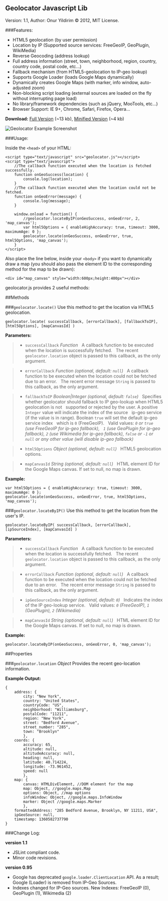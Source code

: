 ## Geolocator Javascript Lib
Version: 1.1,   Author: Onur Yildirim © 2012, MIT License.

###Features:

 - HTML5 geolocation (by user permission)
 - Location by IP (Supported source services: FreeGeoIP, GeoPlugin, WikiMedia)
 - Reverse Geocoding (address lookup)
 - Full address information (street, town, neighborhood, region,
   country, country code, postal code, etc...)
 - Fallback mechanism (from HTML5-geolocation to IP-geo lookup)
 - Supports Google Loader (loads Google Maps dynamically)
 - Dynamically creates Google Maps (with marker, info window, auto-adjusted zoom)
 - Non-blocking script loading (external sources are loaded on the fly without interrupting page load)
 - No library/framework dependencies (such as jQuery, MooTools, etc...)
 - Browser Support: IE 9+, Chrome, Safari, Firefox, Opera...

**Download:** [Full Version](https://raw.github.com/onury/geolocator/master/src/geolocator.js) (~13 kb), [Minified Version](https://raw.github.com/onury/geolocator/master/src/geolocator.min.js) (~4 kb)

![Geolocator Example Screenshot](https://raw.github.com/onury/geolocator/master/screenshots/geolocator-example.jpg)

###Usage:

Inside the `<head>` of your HTML:

    <script type="text/javascript" src="geolocator.js"></script>
    <script type="text/javascript">
        //The callback function executed when the location is fetched successfully.
        function onGeoSuccess(location) {
            console.log(location);
        }
        //The callback function executed when the location could not be fetched.
        function onGeoError(message) {
            console.log(message);
        }

        window.onload = function() {
            //geolocator.locateByIP(onGeoSuccess, onGeoError, 2, 'map_canvas');
            var html5Options = { enableHighAccuracy: true, timeout: 3000, maximumAge: 0 };
            geolocator.locate(onGeoSuccess, onGeoError, true, html5Options, 'map_canvas');
        }
    </script>

Also place the line below, inside your `<body>` if you want to dynamically draw a map (you should also pass the element ID to the corresponding method for the map to be drawn):

    <div id="map_canvas" style="width:600px;height:400px"></div>

geolocator.js provides 2 useful methods:

##Methods

###`geolocator.locate()`
Use this method to get the location via HTML5 geolocation.

    geolocator.locate( successCallback, [errorCallback], [fallbackToIP], [html5Options], [mapCanvasId] )

**Parameters:**

> - `successCallback`   *Function*
> &nbsp; A callback function to be executed when the location is successfully fetched.
> &nbsp; The recent `geolocator.location` object is passed to this callback, as the only argument.

> - `errorCallback`   *Function  (optional, default: `null`)*
> &nbsp; A callback function to be executed when the location could not be fetched due to an error.
> &nbsp; The recent error message `String` is passed to this callback, as the only argument.

> - `fallbackToIP`   *Boolean|Integer (optional, default: `false`)*
> &nbsp; Specifies whether geolocator should fallback to IP geo-lookup when HTML5 geolocation is not
> &nbsp; supported or rejected by the user. A positive `Integer` value will indicate the index of the source
> &nbsp; ip-geo service (if the value is in range). Boolean `true` will set the default ip-geo service index
> &nbsp; which is `0` (FreeGeoIP).
> &nbsp; Valid values: *`0` or `true` (use FreeGeoIP for ip-geo fallback),
> &nbsp; `1` (use GeoPlugin for ip-geo fallback), `2` (use Wikimedia for ip-geo fallback), `false` or `-1` or
> &nbsp; `null` or any other value (will disable ip-geo fallback)*

> - `html5Options`   *Object (optional, default: `null`)*
> &nbsp; HTML5 geolocation options.

> - `mapCanvasId`   *String (optional, default: `null`)*
> &nbsp; HTML element ID for the Google Maps canvas. If set to null, no map is drawn.

**Example:**

    var html5Options = { enableHighAccuracy: true, timeout: 3000, maximumAge: 0 };
    geolocator.locate(onGeoSuccess, onGeoError, true, html5Options, 'map_canvas');

###`geolocator.locateByIP()`
Use this method to get the location from the user's IP.

    geolocator.locateByIP( successCallback, [errorCallback], [ipSourceIndex], [mapCanvasId] )

**Parameters:**

> - `successCallback`   *Function*
> &nbsp; A callback function to be executed when the location is successfully fetched.
> &nbsp; The recent `geolocator.location` object is passed to this callback, as the only argument.

> - `errorCallback`   *Function (optional, default: `null`)*
> &nbsp; A callback function to be executed when the location could not be fetched due to an error.
> &nbsp; The recent error message `String` is passed to this callback, as the only argument.

> - `ipGeoSourceIndex`   *Integer (optional, default: `0`)*
> &nbsp; Indicates the index of the IP geo-lookup service.
> &nbsp; Valid values: *`0` (FreeGeoIP), `1` (GeoPlugin), `2` (Wikimedia)*

> - `mapCanvasId`   *String (optional, default: `null`)*
> &nbsp; HTML element ID for the Google Maps canvas. If set to null, no map is drawn.

**Example:**

    geolocator.locateByIP(onGeoSuccess, onGeoError, 0, 'map_canvas');

##Properties

###`geolocator.location`   *Object*
Provides the recent geo-location information.

**Example Output:**

    {
        address: {
            city: "New York",
            country: "United States",
            countryCode: "US",
            neighborhood: "Williamsburg",
            postalCode: "11211",
            region: "New York",
            street: "Bedford Avenue",
            street_number: "285",
            town: "Brooklyn"
            },
        coords: {
            accuracy: 65,
            altitude: null,
            altitudeAccuracy: null,
            heading: null,
            latitude: 40.714224,
            longitude: -73.961452,
            speed: null
            },
        map: {
            canvas: HTMLDivElement, //DOM element for the map
            map: Object, //google.maps.Map
            options: Object, //map options
            infoWindow: Object, //google.maps.InfoWindow
            marker: Object //google.maps.Marker
            },
        formattedAddress: "285 Bedford Avenue, Brooklyn, NY 11211, USA",
        ipGeoSource: null,
        timestamp: 1360582737790
    }

###Change Log:

**version 1.1**
 - JSLint compliant code.
 - Minor code revisions.

**version 0.95**
 - Google has deprecated `google.loader.ClientLocation` API. As a result; Google (Loader) is removed from IP-Geo Sources.
 - Indexes changed for IP-Geo sources. New Indexes: FreeGeoIP (0), GeoPlugin (1), Wikimedia (2)


  [1]: http://onuryildirim.com/files/geolocator.js
  [2]: http://onuryildirim.com/files/geolocator.min.js

